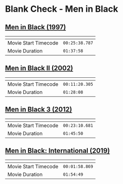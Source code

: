 Blank Check - Men in Black
===============
[Men in Black (1997)](https://www.patreon.com/posts/men-in-black-78978260)
---------------
| <!-- -->             | <!-- -->       |
|----------------------|----------------|
| Movie Start Timecode | `00:25:38.787` |
| Movie Duration       | `01:37:58`     |

[Men in Black II (2002)](https://www.patreon.com/posts/men-in-black-ii-79377088)
---------------
| <!-- -->             | <!-- -->       |
|----------------------|----------------|
| Movie Start Timecode | `00:11:20.305` |
| Movie Duration       | `01:28:08`     |

[Men in Black 3 (2012)](https://www.patreon.com/posts/men-in-black-3-80318328)
---------------
| <!-- -->             | <!-- -->       |
|----------------------|----------------|
| Movie Start Timecode | `00:23:10.681` |
| Movie Duration       | `01:45:50`     |

[Men in Black: International (2019)](https://www.patreon.com/posts/men-in-black-80863111)
---------------
| <!-- -->             | <!-- -->       |
|----------------------|----------------|
| Movie Start Timecode | `00:01:58.869` |
| Movie Duration       | `01:54:49`     |

